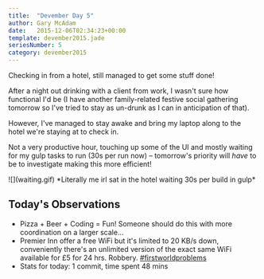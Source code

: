 ```yaml
---
title:  "Devember Day 5"
author: Gary McAdam
date:   2015-12-06T02:34:23+00:00
template: devember2015.jade
seriesNumber: 5
category: devember2015
---
```


Checking in from a hotel, still managed to get some stuff done! <span class="more"></span>

After a night out drinking with a client from work, I wasn't sure how functional I'd be (I have another family-related festive social gathering tomorrow so I've tried to stay as un-drunk as I can in anticipation of that).

However, I've managed to stay awake and bring my laptop along to the hotel we're staying at to check in.

Not a very productive hour, touching up some of the UI and mostly waiting for my gulp tasks to run (30s per run now) &ndash; tomorrow's priority will *have* to be to investigate making 
this more efficient!

<div class="img-responsive img-xl img-cap">
![](waiting.gif)
*Literally me irl sat in the hotel waiting 30s per build in gulp*
</div>

## Today's Observations

 - Pizza + Beer + Coding = Fun! Someone should do this with more coordination on a larger scale...
 - Premier Inn offer a free WiFi but it's limited to 20 KB/s down, conveniently there's an unlimited version of the exact same WiFi available for £5 for 24 hrs. Robbery. [#firstworldproblems](http://www.reddit.com/r/firstworldproblems/)
 - Stats for today: 1 commit, time spent 48 mins
